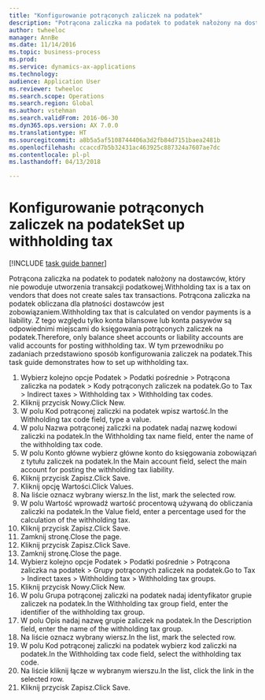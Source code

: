 ```yaml
--- 
title: "Konfigurowanie potrąconych zaliczek na podatek"
description: "Potrącona zaliczka na podatek to podatek nałożony na dostawców, który nie powoduje utworzenia transakcji podatkowej."
author: twheeloc
manager: AnnBe
ms.date: 11/14/2016
ms.topic: business-process
ms.prod: 
ms.service: dynamics-ax-applications
ms.technology: 
audience: Application User
ms.reviewer: twheeloc
ms.search.scope: Operations
ms.search.region: Global
ms.author: vstehman
ms.search.validFrom: 2016-06-30
ms.dyn365.ops.version: AX 7.0.0
ms.translationtype: HT
ms.sourcegitcommit: a8b5a5af5108744406a3d2fb84d7151baea2481b
ms.openlocfilehash: ccaccd7b5b32431ac463925c887324a7607ae7dc
ms.contentlocale: pl-pl
ms.lasthandoff: 04/13/2018

---
```

# <a name="set-up-withholding-tax"></a><span data-ttu-id="c1974-103">Konfigurowanie potrąconych zaliczek na podatek</span><span class="sxs-lookup"><span data-stu-id="c1974-103">Set up withholding tax</span></span>

[!INCLUDE [task guide banner](../../includes/task-guide-banner.md)]

<span data-ttu-id="c1974-104">Potrącona zaliczka na podatek to podatek nałożony na dostawców, który nie powoduje utworzenia transakcji podatkowej.</span><span class="sxs-lookup"><span data-stu-id="c1974-104">Withholding tax is a tax on vendors that does not create sales tax transactions.</span></span> <span data-ttu-id="c1974-105">Potrącona zaliczka na podatek obliczana dla płatności dostawców jest zobowiązaniem.</span><span class="sxs-lookup"><span data-stu-id="c1974-105">Withholding tax that is calculated on vendor payments is a liability.</span></span> <span data-ttu-id="c1974-106">Z tego względu tylko konta bilansowe lub konta pasywów są odpowiednimi miejscami do księgowania potrąconych zaliczek na podatek.</span><span class="sxs-lookup"><span data-stu-id="c1974-106">Therefore, only balance sheet accounts or liability accounts are valid accounts for posting withholding tax.</span></span> <span data-ttu-id="c1974-107">W tym przewodniku po zadaniach przedstawiono sposób konfigurowania zaliczek na podatek.</span><span class="sxs-lookup"><span data-stu-id="c1974-107">This task guide demonstrates how to set up withholding tax.</span></span>

1. <span data-ttu-id="c1974-108">Wybierz kolejno opcje Podatek > Podatki pośrednie > Potrącona zaliczka na podatek > Kody potrąconych zaliczek na podatek.</span><span class="sxs-lookup"><span data-stu-id="c1974-108">Go to Tax > Indirect taxes > Withholding tax > Withholding tax codes.</span></span>
2. <span data-ttu-id="c1974-109">Kliknij przycisk Nowy.</span><span class="sxs-lookup"><span data-stu-id="c1974-109">Click New.</span></span>
3. <span data-ttu-id="c1974-110">W polu Kod potrąconej zaliczki na podatek wpisz wartość.</span><span class="sxs-lookup"><span data-stu-id="c1974-110">In the Withholding tax code field, type a value.</span></span>
4. <span data-ttu-id="c1974-111">W polu Nazwa potrąconej zaliczki na podatek nadaj nazwę kodowi zaliczki na podatek.</span><span class="sxs-lookup"><span data-stu-id="c1974-111">In the Withholding tax name field, enter the name of the withholding tax code.</span></span>
5. <span data-ttu-id="c1974-112">W polu Konto główne wybierz główne konto do księgowania zobowiązań z tytułu zaliczek na podatek.</span><span class="sxs-lookup"><span data-stu-id="c1974-112">In the Main account field, select the main account for posting the withholding tax liability.</span></span>
6. <span data-ttu-id="c1974-113">Kliknij przycisk Zapisz.</span><span class="sxs-lookup"><span data-stu-id="c1974-113">Click Save.</span></span>
7. <span data-ttu-id="c1974-114">Kliknij opcję Wartości.</span><span class="sxs-lookup"><span data-stu-id="c1974-114">Click Values.</span></span>
8. <span data-ttu-id="c1974-115">Na liście oznacz wybrany wiersz.</span><span class="sxs-lookup"><span data-stu-id="c1974-115">In the list, mark the selected row.</span></span>
9. <span data-ttu-id="c1974-116">W polu Wartość wprowadź wartość procentową używaną do obliczania zaliczki na podatek.</span><span class="sxs-lookup"><span data-stu-id="c1974-116">In the Value field, enter a percentage used for the calculation of the withholding tax.</span></span>
10. <span data-ttu-id="c1974-117">Kliknij przycisk Zapisz.</span><span class="sxs-lookup"><span data-stu-id="c1974-117">Click Save.</span></span>
11. <span data-ttu-id="c1974-118">Zamknij stronę.</span><span class="sxs-lookup"><span data-stu-id="c1974-118">Close the page.</span></span>
12. <span data-ttu-id="c1974-119">Kliknij przycisk Zapisz.</span><span class="sxs-lookup"><span data-stu-id="c1974-119">Click Save.</span></span>
13. <span data-ttu-id="c1974-120">Zamknij stronę.</span><span class="sxs-lookup"><span data-stu-id="c1974-120">Close the page.</span></span>
14. <span data-ttu-id="c1974-121">Wybierz kolejno opcje Podatek > Podatki pośrednie > Potrącona zaliczka na podatek > Grupy potrąconych zaliczek na podatek.</span><span class="sxs-lookup"><span data-stu-id="c1974-121">Go to Tax > Indirect taxes > Withholding tax > Withholding tax groups.</span></span>
15. <span data-ttu-id="c1974-122">Kliknij przycisk Nowy.</span><span class="sxs-lookup"><span data-stu-id="c1974-122">Click New.</span></span>
16. <span data-ttu-id="c1974-123">W polu Grupa potrąconej zaliczki na podatek nadaj identyfikator grupie zaliczek na podatek.</span><span class="sxs-lookup"><span data-stu-id="c1974-123">In the Withholding tax group field, enter the identifier of the withholding tax group.</span></span>
17. <span data-ttu-id="c1974-124">W polu Opis nadaj nazwę grupie zaliczek na podatek.</span><span class="sxs-lookup"><span data-stu-id="c1974-124">In the Description field, enter the name of the withholding tax group.</span></span>
18. <span data-ttu-id="c1974-125">Na liście oznacz wybrany wiersz.</span><span class="sxs-lookup"><span data-stu-id="c1974-125">In the list, mark the selected row.</span></span>
19. <span data-ttu-id="c1974-126">W polu Kod potrąconej zaliczki na podatek wybierz kod zaliczki na podatek.</span><span class="sxs-lookup"><span data-stu-id="c1974-126">In the Withholding tax code field, select the withholding tax code.</span></span>
20. <span data-ttu-id="c1974-127">Na liście kliknij łącze w wybranym wierszu.</span><span class="sxs-lookup"><span data-stu-id="c1974-127">In the list, click the link in the selected row.</span></span>
21. <span data-ttu-id="c1974-128">Kliknij przycisk Zapisz.</span><span class="sxs-lookup"><span data-stu-id="c1974-128">Click Save.</span></span>


